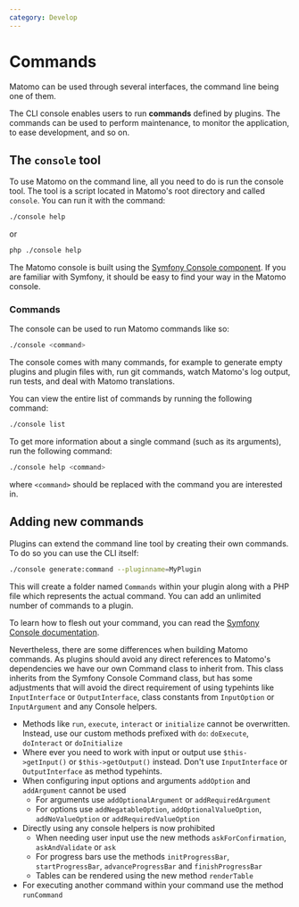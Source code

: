 ```yaml
---
category: Develop
---
```

# Commands

Matomo can be used through several interfaces, the command line being one of them.

The CLI console enables users to run **commands** defined by plugins. The commands can be used to perform maintenance, to monitor the application, to ease development, and so on.

## The `console` tool

To use Matomo on the command line, all you need to do is run the console tool. The tool is a script located in Matomo's root directory and called `console`. You can run it with the command:

```bash
./console help
```

or

```bash
php ./console help
```

The Matomo console is built using the [Symfony Console component](https://symfony.com/doc/current/components/console.html). If you are familiar with Symfony, it should be easy to find your way in the Matomo console.

### Commands

The console can be used to run Matomo commands like so:

```bash
./console <command>
```

The console comes with many commands, for example to generate empty plugins and plugin files with, run git commands, watch Matomo's log output, run tests, and deal with Matomo translations.

You can view the entire list of commands by running the following command:

```bash
./console list
```

To get more information about a single command (such as its arguments), run the following command:

```bash
./console help <command>
```

where `<command>` should be replaced with the command you are interested in.

## Adding new commands

Plugins can extend the command line tool by creating their own commands. To do so you can use the CLI itself: 

```bash
./console generate:command --pluginname=MyPlugin
```

This will create a folder named `Commands` within your plugin along with a PHP file which represents the actual command. You can add an unlimited number of commands to a plugin.

To learn how to flesh out your command, you can read the [Symfony Console documentation](https://symfony.com/doc/current/components/console/index.html).

Nevertheless, there are some differences when building Matomo commands. As plugins should avoid any direct references to Matomo's dependencies we have our own Command class to inherit from.
This class inherits from the Symfony Console Command class, but has some adjustments that will avoid the direct requirement of using typehints like `InputInterface` or `OutputInterface`, class constants from `InputOption` or `InputArgument` and any Console helpers.
* Methods like `run`, `execute`, `interact` or `initialize` cannot be overwritten. Instead, use our custom methods prefixed with `do`: `doExecute`, `doInteract` or `doInitialize`
* Where ever you need to work with input or output use `$this->getInput()` or `$this->getOutput()` instead. Don't use `InputInterface` or `OutputInterface` as method typehints.
* When configuring input options and arguments `addOption` and `addArgument` cannot be used
  * For arguments use `addOptionalArgument` or `addRequiredArgument`
  * For options use `addNegatableOption`, `addOptionalValueOption`, `addNoValueOption` or `addRequiredValueOption`
* Directly using any console helpers is now prohibited
  * When needing user input use the new methods `askForConfirmation`, `askAndValidate` or `ask`
  * For progress bars use the methods `initProgressBar`, `startProgressBar`, `advanceProgressBar` and `finishProgressBar`
  * Tables can be rendered using the new method `renderTable`
* For executing another command within your command use the method `runCommand`
